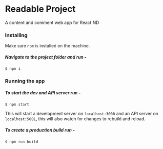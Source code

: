 # Readable Project
A content and comment web app for React ND


### Installing

Make sure `npm` is installed on the machine.

##### Navigate to the project folder and run -

```
$ npm i
```


### Running the app

##### To start the dev and API server run -

```
$ npm start
```

This will start a development server on `localhost:3000` and an API server on `localhost:5001`, this will also watch for changes to rebuild and reload.



##### To create a production build run -

```
$ npm run build
```

